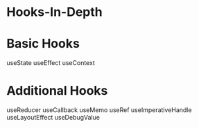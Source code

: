 # Hooks-In-Depth
# Basic Hooks

  useState
  useEffect
  useContext
# Additional Hooks

  useReducer
  useCallback
  useMemo
  useRef
  useImperativeHandle
  useLayoutEffect
  useDebugValue

